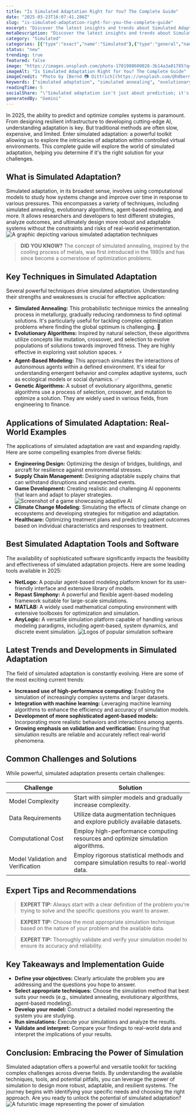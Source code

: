 ```yaml
---
title: "Is Simulated Adaptation Right for You? The Complete Guide"
date: "2025-03-23T16:07:41.286Z"
slug: "is-simulated-adaptation-right-for-you-the-complete-guide"
excerpt: "Discover the latest insights and trends about Simulated Adaptation. This comprehensive guide covers everything you need to know about Simulated Adaptation in 2025."
metaDescription: "Discover the latest insights and trends about Simulated Adaptation. This comprehensive guide covers everything you need to know about Simulated Adaptation ..."
category: "Simulated"
categories: [{"type":"exact","name":"Simulated"},{"type":"general","name":"Engineering"},{"type":"medium","name":"Robotics"},{"type":"specific","name":"Evolutionary Algorithms"},{"type":"niche","name":"Genetic Programming"}]
status: "new"
trending: true
featured: false
image: "https://images.unsplash.com/photo-1701980600028-3b14a3a01785?q=85&w=1200&fit=max&fm=webp&auto=compress"
imageAlt: "Is Simulated Adaptation Right for You? The Complete Guide"
imageCredit: "Photo by [Bernd 📷 Dittrich](https://unsplash.com/@hdbernd) on Unsplash"
keywords: ["simulated adaptation", "simulated annealing", "evolutionary algorithms simulation", "adaptive simulation software", "agent-based modeling adaptation", "what is simulated adaptation?", "simulated adaptation in games", "best simulated adaptation tools", "applications of simulated adaptation", "simulated adaptation research papers"]
readingTime: 5
socialShare: "\"Simulated adaptation isn't just about prediction; it's about designing the future.  By understanding how systems adapt, we can build a more resilient world.\""
generatedBy: "Gemini"
---
```




In 2025, the ability to predict and optimize complex systems is paramount.  From designing resilient infrastructure to developing cutting-edge AI, understanding adaptation is key.  But traditional methods are often slow, expensive, and limited.  Enter simulated adaptation: a powerful toolkit allowing us to explore the intricacies of adaptation within controlled virtual environments. This complete guide will explore the world of simulated adaptation, helping you determine if it's the right solution for your challenges.

## What is Simulated Adaptation?

Simulated adaptation, in its broadest sense, involves using computational models to study how systems change and improve over time in response to various pressures.  This encompasses a variety of techniques, including simulated annealing, evolutionary algorithms, agent-based modeling, and more.  It allows researchers and developers to test different strategies, analyze outcomes, and ultimately design more robust and adaptable systems without the constraints and risks of real-world experimentation. ![A graphic depicting various simulated adaptation techniques](https://images.unsplash.com/photo-1681447911575-73b97b8d376d?q=85&w=1200&fit=max&fm=webp&auto=compress)

> **DID YOU KNOW?**  The concept of simulated annealing, inspired by the cooling process of metals, was first introduced in the 1980s and has since become a cornerstone of optimization problems.

## Key Techniques in Simulated Adaptation

Several powerful techniques drive simulated adaptation. Understanding their strengths and weaknesses is crucial for effective application:

* **Simulated Annealing:**  This probabilistic technique mimics the annealing process in metallurgy, gradually reducing randomness to find optimal solutions.  It's particularly useful for tackling complex optimization problems where finding the global optimum is challenging. 🔑
* **Evolutionary Algorithms:** Inspired by natural selection, these algorithms utilize concepts like mutation, crossover, and selection to evolve populations of solutions towards improved fitness.  They are highly effective in exploring vast solution spaces. ⚡
* **Agent-Based Modeling:** This approach simulates the interactions of autonomous agents within a defined environment.  It's ideal for understanding emergent behavior and complex adaptive systems, such as ecological models or social dynamics. ✅
* **Genetic Algorithms:** A subset of evolutionary algorithms, genetic algorithms use a process of selection, crossover, and mutation to optimize a solution. They are widely used in various fields, from engineering to finance.

## Applications of Simulated Adaptation: Real-World Examples

The applications of simulated adaptation are vast and expanding rapidly.  Here are some compelling examples from diverse fields:

* **Engineering Design:** Optimizing the design of bridges, buildings, and aircraft for resilience against environmental stresses.
* **Supply Chain Management:** Designing adaptable supply chains that can withstand disruptions and unexpected events.
* **Game Development:** Creating realistic and challenging AI opponents that learn and adapt to player strategies. ![Screenshot of a game showcasing adaptive AI](https://images.unsplash.com/photo-1701980600028-3b14a3a01785?q=85&w=1200&fit=max&fm=webp&auto=compress)
* **Climate Change Modeling:** Simulating the effects of climate change on ecosystems and developing strategies for mitigation and adaptation.
* **Healthcare:** Optimizing treatment plans and predicting patient outcomes based on individual characteristics and responses to treatment.

## Best Simulated Adaptation Tools and Software

The availability of sophisticated software significantly impacts the feasibility and effectiveness of simulated adaptation projects.  Here are some leading tools available in 2025:

* **NetLogo:** A popular agent-based modeling platform known for its user-friendly interface and extensive library of models.
* **Repast Simphony:** A powerful and flexible agent-based modeling framework suitable for large-scale simulations.
* **MATLAB:** A widely used mathematical computing environment with extensive toolboxes for optimization and simulation.
* **AnyLogic:** A versatile simulation platform capable of handling various modeling paradigms, including agent-based, system dynamics, and discrete event simulation. ![Logos of popular simulation software](https://images.unsplash.com/photo-1683064867668-9de8892fa40c?q=85&w=1200&fit=max&fm=webp&auto=compress)

## Latest Trends and Developments in Simulated Adaptation

The field of simulated adaptation is constantly evolving.  Here are some of the most exciting current trends:

* **Increased use of high-performance computing:**  Enabling the simulation of increasingly complex systems and larger datasets.
* **Integration with machine learning:**  Leveraging machine learning algorithms to enhance the efficiency and accuracy of simulation models.
* **Development of more sophisticated agent-based models:**  Incorporating more realistic behaviors and interactions among agents.
* **Growing emphasis on validation and verification:**  Ensuring that simulation results are reliable and accurately reflect real-world phenomena.

## Common Challenges and Solutions

While powerful, simulated adaptation presents certain challenges:

| Challenge                      | Solution                                                                         |
|---------------------------------|---------------------------------------------------------------------------------|
| Model Complexity                | Start with simpler models and gradually increase complexity.                      |
| Data Requirements              | Utilize data augmentation techniques and explore publicly available datasets.      |
| Computational Cost             | Employ high-performance computing resources and optimize simulation algorithms.     |
| Model Validation and Verification| Employ rigorous statistical methods and compare simulation results to real-world data.|

## Expert Tips and Recommendations

> **EXPERT TIP:**  Always start with a clear definition of the problem you're trying to solve and the specific questions you want to answer.

> **EXPERT TIP:**  Choose the most appropriate simulation technique based on the nature of your problem and the available data.

> **EXPERT TIP:**  Thoroughly validate and verify your simulation model to ensure its accuracy and reliability.

## Key Takeaways and Implementation Guide

* **Define your objectives:** Clearly articulate the problem you are addressing and the questions you hope to answer.
* **Select appropriate techniques:** Choose the simulation method that best suits your needs (e.g., simulated annealing, evolutionary algorithms, agent-based modeling).
* **Develop your model:** Construct a detailed model representing the system you are studying.
* **Run simulations:** Execute your simulations and analyze the results.
* **Validate and interpret:** Compare your findings to real-world data and interpret the implications of your results.

## Conclusion: Embracing the Power of Simulation

Simulated adaptation offers a powerful and versatile toolkit for tackling complex challenges across diverse fields. By understanding the available techniques, tools, and potential pitfalls, you can leverage the power of simulation to design more robust, adaptable, and resilient systems.  The journey begins with identifying your specific needs and choosing the right approach.  Are you ready to unlock the potential of simulated adaptation? ![A futuristic image representing the power of simulation](https://images.unsplash.com/photo-1704216378689-1d44a6abb882?q=85&w=1200&fit=max&fm=webp&auto=compress)

